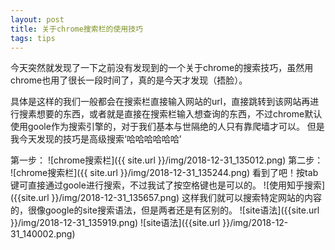 ```yaml
---
layout: post
title: 关于chrome搜索栏的使用技巧
tags: tips
---
```



  今天突然就发现了一下之前没有发现到的一个关于chrome的搜索技巧，虽然用chrome也用了很长一段时间了，真的是今天才发现（捂脸）。

  具体是这样的我们一般都会在搜索栏直接输入网站的url，直接跳转到该网站再进行搜素想要的东西，或者就是直接在搜索栏输入想查询的东西，不过chrome默认使用goole作为搜索引擎的，对于我们基本与世隔绝的人只有靠爬墙才可以。
  但是我今天发现的技巧是高级搜索‘哈哈哈哈哈哈’

  第一步：
  ![chrome搜索栏]({{ site.url }}/img/2018-12-31_135012.png)
  第二步：
  ![chrome搜索栏]({{ site.url }}/img/2018-12-31_135244.png)
  看到了吧！按tab键可直接通过goole进行搜索，不过我试了按空格键也是可以的。
  ![使用知乎搜索]({{site.url }}/img/2018-12-31_135657.png)
  这样我们就可以搜索特定网站的内容的，很像google的site搜索语法，但是两者还是有区别的。
  ![site语法]({{site.url }}/img/2018-12-31_135919.png)
  ![site语法]({{site.url }}/img/2018-12-31_140002.png)
